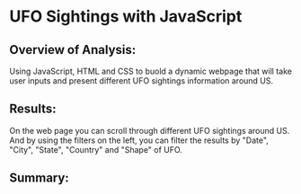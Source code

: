 # UFO Sightings with JavaScript

## Overview of Analysis:
Using JavaScript, HTML and CSS to buold a dynamic webpage that will take user inputs and present different UFO sightings information around US.

## Results:


On the web page you can scroll through different UFO sightings around US. And by using the filters on the left, you can filter the results by "Date", "City", "State", "Country" and "Shape" of UFO.

## Summary:
